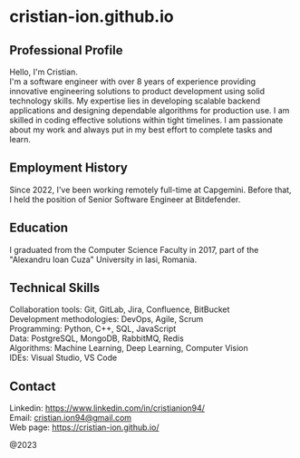 # cristian-ion.github.io

## Professional Profile
Hello, I'm Cristian.\
I'm a software engineer with over 8 years of experience providing innovative engineering solutions to product development using solid technology skills. My expertise lies in developing scalable backend applications and designing dependable algorithms for production use. I am skilled in coding effective solutions within tight timelines. I am passionate about my work and always put in my best effort to complete tasks and learn.

## Employment History
Since 2022, I've been working remotely full-time at Capgemini. Before that, I held the position of Senior Software Engineer at Bitdefender.

## Education
I graduated from the Computer Science Faculty in 2017, part of the "Alexandru Ioan Cuza" University in Iasi, Romania.

## Technical Skills
Collaboration tools: Git, GitLab, Jira, Confluence, BitBucket\
Development methodologies: DevOps, Agile, Scrum\
Programming: Python, C++, SQL, JavaScript\
Data: PostgreSQL, MongoDB, RabbitMQ, Redis\
Algorithms: Machine Learning, Deep Learning, Computer Vision\
IDEs: Visual Studio, VS Code

## Contact
Linkedin: https://www.linkedin.com/in/cristianion94/
\
Email: cristian.ion94@gmail.com
\
Web page: https://cristian-ion.github.io/

@2023
